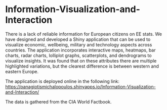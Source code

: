 # Information-Visualization-and-Interaction
There is a lack of reliable information for European citizens on EE stats. We have designed and developed a Shiny application that can be used to visualize economic, wellbeing, military and technology aspects across countries. The application incorporates interactive maps, heatmaps, bar charts, radar charts, lolliplot graphs, scatterplots, and dendrograms to visualize insights. It was found
that on these attributes there are multiple highlighted variations, but the clearest difference is between western and eastern Europe.

The application is deployed online in the following link: https://panagiotismichalopoulos.shinyapps.io/Information-Visualization-and-Interaction/

The data is gathered from the CIA World Factbook.
